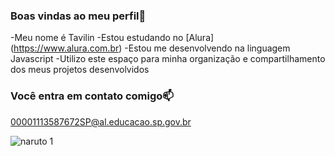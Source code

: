  ### Boas vindas ao meu perfil💙


 -Meu nome é Tavilin
 -Estou estudando no [Alura] (https://www.alura.com.br)
 -Estou me desenvolvendo na linguagem Javascript
 -Utilizo este espaço para minha organização e compartilhamento dos meus projetos desenvolvidos


 ### Você entra em contato comigo📫

00001113587672SP@al.educacao.sp.gov.br

![naruto 1](https://github.com/user-attachments/assets/c7ea70e7-db51-4409-a88d-f26f77414853)
